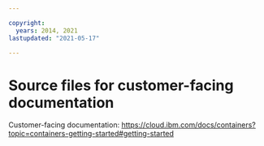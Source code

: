```yaml
---

copyright:
  years: 2014, 2021
lastupdated: "2021-05-17"

---
```




# Source files for customer-facing documentation



Customer-facing documentation: https://cloud.ibm.com/docs/containers?topic=containers-getting-started#getting-started


